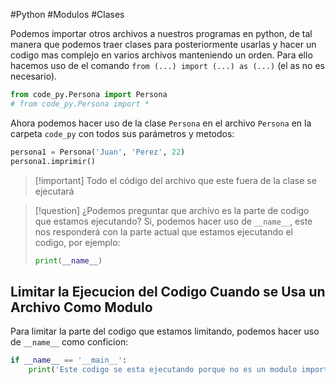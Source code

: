 #Python #Modulos #Clases

Podemos importar otros archivos a nuestros programas en python, de tal manera que podemos traer clases para posteriormente usarlas y hacer un codigo mas complejo en varios archivos manteniendo un orden. Para ello hacemos uso de el comando `from (...) import (...) as (...)` (el as no es necesario).

```python
from code_py.Persona import Persona
# from code_py.Persona import *
```

Ahora podemos hacer uso de la clase `Persona` en el archivo `Persona` en la carpeta `code_py` con todos sus parámetros y metodos:

```python
persona1 = Persona('Juan', 'Perez', 22)
persona1.imprimir()
```


> [!important] Todo el código del archivo que este fuera de la clase se ejecutará


> [!question] ¿Podemos preguntar que archivo es la parte de codigo que estamos ejecutando?
> Si, podemos hacer uso de `__name__`, este nos responderá con la parte actual que estamos ejecutando el codigo, por ejemplo:
> ```python
> print(__name__)
>```

## Limitar la Ejecucion del Codigo Cuando se Usa un Archivo Como Modulo

Para limitar la parte del codigo que estamos limitando, podemos hacer uso de `__name__` como conficion:

```python
if __name__ == '__main__':
	print('Este codigo se esta ejecutando porque no es un modulo importado')
```